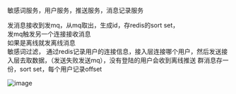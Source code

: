 敏感词服务，用户服务，推送服务，消息记录服务

发消息接收到发mq，从mq取出，生成id，存redis的sort set，   
发mq触发另一个连接接收消息    
如果是离线就发离线消息   
敏感词过滤， 通过redis记录用户的连接信息，接入层连接哪个用户，然后发送接入层去取数据，（发送失败发送mq），没有登陆的用户会收到离线推送 
群消息存一份，sort set，每个用户记录offset


![image](https://user-images.githubusercontent.com/24344673/149328174-409d623a-1e11-49b4-862d-3929bdf8bffa.png)
